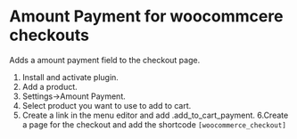 # Amount Payment for woocommcere checkouts

Adds a amount payment field to the checkout page.

1. Install and activate plugin.
2. Add a product.
3. Settings->Amount Payment.
4. Select product you want to use to add to cart.
5. Create a link in the menu editor and add .add_to_cart_payment.
   6.Create a page for the checkout and add the shortcode <code>[woocommerce_checkout]</code>
